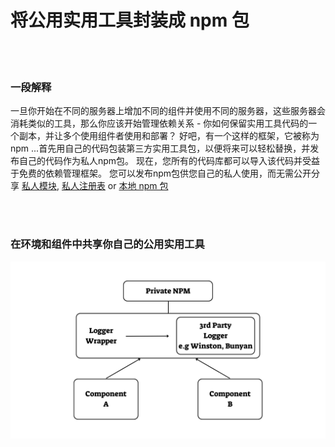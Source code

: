 # 将公用实用工具封装成 npm 包

<br/><br/>


### 一段解释
一旦你开始在不同的服务器上增加不同的组件并使用不同的服务器，这些服务器会消耗类似的工具，那么你应该开始管理依赖关系 - 你如何保留实用工具代码的一个副本，并让多个使用组件者使用和部署？ 好吧，有一个这样的框架，它被称为npm ...首先用自己的代码包装第三方实用工具包，以便将来可以轻松替换，并发布自己的代码作为私人npm包。 现在，您所有的代码库都可以导入该代码并受益于免费的依赖管理框架。 您可以发布npm包供您自己的私人使用，而无需公开分享 [私人模块](https://docs.npmjs.com/private-modules/intro), [私人注册表](https://npme.npmjs.com/docs/tutorials/npm-enterprise-with-nexus.html) or [本地 npm 包](https://medium.com/@arnaudrinquin/build-modular-application-with-npm-local-modules-dfc5ff047bcc)


<br/><br/>


 ### 在环境和组件中共享你自己的公用实用工具
![alt text](https://github.com/goldbergyoni/nodebestpractices/blob/master/assets/images/Privatenpm.png "构建解决方案的组件")
